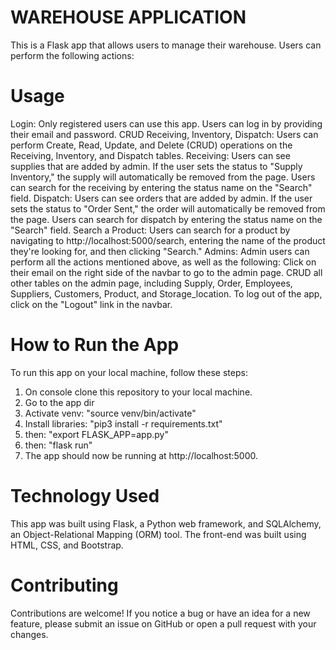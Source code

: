 # WAREHOUSE APPLICATION
This is a Flask app that allows users to manage their warehouse. Users can perform the following actions:

# Usage
Login: Only registered users can use this app. Users can log in by providing their email and password.
CRUD Receiving, Inventory, Dispatch: Users can perform Create, Read, Update, and Delete (CRUD) operations on the Receiving, Inventory, and Dispatch tables.
Receiving: Users can see supplies that are added by admin. If the user sets the status to "Supply Inventory," the supply will automatically be removed from the page. Users can search for the receiving by entering the status name on the "Search" field.
Dispatch: Users can see orders that are added by admin. If the user sets the status to "Order Sent," the order will automatically be removed from the page. Users can search for dispatch by entering the status name on the "Search" field.
Search a Product: Users can search for a product by navigating to http://localhost:5000/search, entering the name of the product they're looking for, and then clicking "Search."
Admins: Admin users can perform all the actions mentioned above, as well as the following:
Click on their email on the right side of the navbar to go to the admin page.
CRUD all other tables on the admin page, including Supply, Order, Employees, Suppliers, Customers, Product, and Storage_location.
To log out of the app, click on the "Logout" link in the navbar.

# How to Run the App
To run this app on your local machine, follow these steps:
1. On console clone this repository to your local machine.
2. Go to the app dir
3. Activate venv: "source venv/bin/activate"
4. Install libraries: "pip3 install -r requirements.txt"
5. then: "export FLASK_APP=app.py"
6. then: "flask run"
7. The app should now be running at http://localhost:5000.

# Technology Used
This app was built using Flask, a Python web framework, and SQLAlchemy, an Object-Relational Mapping (ORM) tool. The front-end was built using HTML, CSS, and Bootstrap.

# Contributing
Contributions are welcome! If you notice a bug or have an idea for a new feature, please submit an issue on GitHub or open a pull request with your changes.
